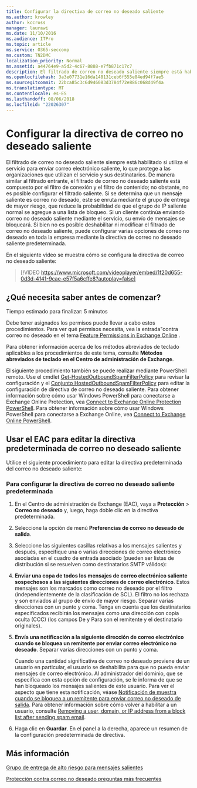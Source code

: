 ```yaml
---
title: Configurar la directiva de correo no deseado saliente
ms.author: krowley
author: kccross
manager: laurawi
ms.date: 11/10/2016
ms.audience: ITPro
ms.topic: article
ms.service: O365-seccomp
ms.custom: TN2DMC
localization_priority: Normal
ms.assetid: a44764e9-a5d2-4c67-8888-e7fb871c17c7
description: El filtrado de correo no deseado saliente siempre está habilitado si utiliza el servicio para enviar correo electrónico saliente, lo que protege a las organizaciones que utilizan el servicio y sus destinatarios.
ms.openlocfilehash: 3a3e07731e16da148131ceb6f555e84ed94f7ae5
ms.sourcegitcommit: 22bca85c3c6d946083d3784f72e886c068d49f4a
ms.translationtype: MT
ms.contentlocale: es-ES
ms.lasthandoff: 08/06/2018
ms.locfileid: "22026307"
---
```

# <a name="configure-the-outbound-spam-policy"></a>Configurar la directiva de correo no deseado saliente

El filtrado de correo no deseado saliente siempre está habilitado si utiliza el servicio para enviar correo electrónico saliente, lo que protege a las organizaciones que utilizan el servicio y sus destinatarios. De manera similar al filtrado entrante, el filtrado de correo no deseado saliente está compuesto por el filtro de conexión y el filtro de contenido; no obstante, no es posible configurar el filtrado saliente. Si se determina que un mensaje saliente es correo no deseado, este se enruta mediante el grupo de entrega de mayor riesgo, que reduce la probabilidad de que el grupo de IP saliente normal se agregue a una lista de bloqueo. Si un cliente continúa enviando correo no deseado saliente mediante el servicio, su envío de mensajes se bloqueará. Si bien no es posible deshabilitar ni modificar el filtrado de correo no deseado saliente, puede configurar varias opciones de correo no deseado en toda la empresa mediante la directiva de correo no deseado saliente predeterminada. 
  
En el siguiente vídeo se muestra cómo se configura la directiva de correo no deseado saliente:
  
> [!VIDEO https://www.microsoft.com/videoplayer/embed/1f20d655-0d3d-4141-9cae-e57f5a6cffe8?autoplay=false]
  
## <a name="what-do-you-need-to-know-before-you-begin"></a>¿Qué necesita saber antes de comenzar?
<a name="sectionSection0"> </a>

Tiempo estimado para finalizar: 5 minutos
  
Debe tener asignados los permisos puede llevar a cabo estos procedimientos. Para ver qué permisos necesita, vea la entrada"contra correo no deseado en el tema [Feature Permissions in Exchange Online](http://technet.microsoft.com/library/15073ce1-0917-403b-8839-02a2ebc96e16.aspx) . 
  
Para obtener información acerca de los métodos abreviados de teclado aplicables a los procedimientos de este tema, consulte **Métodos abreviados de teclado en el Centro de administración de Exchange**.
  
El siguiente procedimiento también se puede realizar mediante PowerShell remoto. Use el cmdlet [Get-HostedOutboundSpamFilterPolicy](http://technet.microsoft.com/library/8f15c83c-c10a-4d9d-b135-35321430bdc2.aspx) para revisar la configuración y el [Conjunto HostedOutboundSpamFilterPolicy](http://technet.microsoft.com/library/665d1b04-d4b5-4a0e-811a-4e37096ccbfd.aspx) para editar la configuración de directiva de correo no deseado saliente. Para obtener información sobre cómo usar Windows PowerShell para conectarse a Exchange Online Protection, vea [Connect to Exchange Online Protection PowerShell](https://go.microsoft.com/fwlink/p/?linkid=627290). Para obtener información sobre cómo usar Windows PowerShell para conectarse a Exchange Online, vea [Connect to Exchange Online PowerShell](https://go.microsoft.com/fwlink/p/?linkid=396554).
  
## <a name="use-the-eac-to-edit-the-default-outbound-spam-policy"></a>Usar el EAC para editar la directiva predeterminada de correo no deseado saliente
<a name="sectionSection1"> </a>

Utilice el siguiente procedimiento para editar la directiva predeterminada del correo no deseado saliente:
  
### <a name="to-configure-the-default-outbound-spam-policy"></a>Para configurar la directiva de correo no deseado saliente predeterminada

1. En el Centro de administración de Exchange (EAC), vaya a **Protección** \> **Correo no deseado** y, luego, haga doble clic en la directiva predeterminada.
    
2. Seleccione la opción de menú **Preferencias de correo no deseado de salida**. 
    
3. Seleccione las siguientes casillas relativas a los mensajes salientes y después, especifique una o varias direcciones de correo electrónico asociadas en el cuadro de entrada asociado (pueden ser listas de distribución si se resuelven como destinatarios SMTP válidos):
    
1. **Enviar una copa de todos los mensajes de correo electrónico saliente sospechosos a las siguientes direcciones de correo electrónico**. Estos mensajes son los marcados como correo no deseado por el filtro (independientemente de la clasificación de SCL). El filtro no los rechaza y son enviados al grupo de envío de mayor riesgo. Separar varias direcciones con un punto y coma. Tenga en cuenta que los destinatarios especificados recibirán los mensajes como una dirección con copia oculta (CCC) (los campos De y Para son el remitente y el destinatario originales).
    
2. **Envía una notificación a la siguiente dirección de correo electrónico cuando se bloquea un remitente por enviar correo electrónico no deseado**. Separar varias direcciones con un punto y coma.
    
    Cuando una cantidad significativa de correo no deseado proviene de un usuario en particular, el usuario se deshabilita para que no pueda enviar mensajes de correo electrónico. Al administrador del dominio, que se especifica con esta opción de configuración, se le informa de que se han bloqueado los mensajes salientes de este usuario. Para ver el aspecto que tiene esta notificación, véase [Notificación de muestra cuando se bloquea a un remitente para enviar correo no deseado de salida](sample-notification-when-a-sender-is-blocked-sending-outbound-spam.md). Para obtener información sobre cómo volver a habilitar a un usuario, consulte [Removing a user, domain, or IP address from a block list after sending spam email](http://technet.microsoft.com/library/712cfcc1-31e8-4e51-8561-b64258a8f1e5.aspx).
    
4. Haga clic en **Guardar**. En el panel a la derecha, aparece un resumen de la configuración predeterminada de directiva.
    
## <a name="for-more-information"></a>Más información
<a name="sectionSection2"> </a>

[Grupo de entrega de alto riesgo para mensajes salientes](high-risk-delivery-pool-for-outbound-messages.md)
  
[Protección contra correo no deseado preguntas más frecuentes](anti-spam-protection-faq.md)
  

